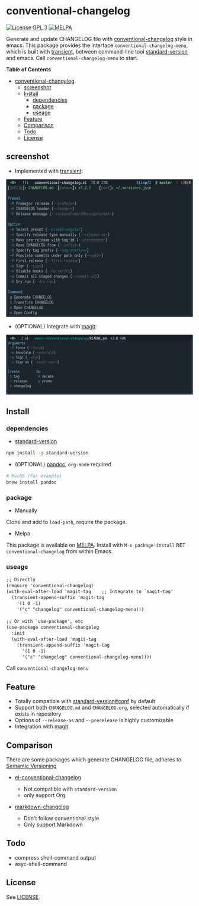 # conventional-changelog

[![License GPL 3](https://img.shields.io/badge/license-GPL_3-green.svg?style=flat)](LICENSE)
[![MELPA](http://melpa.org/packages/conventional-changelog-badge.svg)](http://melpa.org/#/conventional-changelog)

Generate and update CHANGELOG file with [conventional-changelog][conventional-changelog] style in emacs.
This package provides the interface `conventional-changelog-menu`, which is
built with [transient][transient], between command-line tool [standard-version][standard-version] and emacs.
Call `conventional-changelog-menu` to start.

<!-- markdown-toc start -->

**Table of Contents**

- [conventional-changelog](#conventional-changelog)
  - [screenshot](#screenshot)
  - [Install](#install)
    - [dependencies](#dependencies)
    - [package](#package)
    - [useage](#useage)
  - [Feature](#feature)
  - [Comparison](#comparison)
  - [Todo](#todo)
  - [License](#license)

<!-- markdown-toc end -->

## screenshot

- Implemented with [transient][transient]:

![conventional-changelog-menu](image/conventional-changelog-menu.png)

- (OPTIONAL) Integrate with [magit][magit]:

![integrate-magit](image/integrate-magit.png)

## Install

### dependencies

- [standard-version][standard-version]

```sh
npm install -g standard-version
```

- (OPTIONAL) [pandoc][pandoc-install], `org-mode` required

```sh
# MacOS (for example)
brew install pandoc
```

### package

- Manually

Clone and add to `load-path`, require the package.

- Melpa

This package is available on [MELPA][melpa].
Install with `M-x package-install` <kbd>RET</kbd> `conventional-changelog` from within Emacs.

### useage

```elisp
;; Directly
(require 'conventional-changelog)
(with-eval-after-load 'magit-tag    ;; Integrate to `magit-tag'
  (transient-append-suffix 'magit-tag
    '(1 0 -1)
    '("c" "changelog" conventional-changelog-menu)))

;; Or with `use-package', etc
(use-package conventional-changelog
  :init
  (with-eval-after-load 'magit-tag
    (transient-append-suffix 'magit-tag
      '(1 0 -1)
      '("c" "changelog" conventional-changelog-menu))))
```

Call `conventional-changelog-menu`

## Feature

- Totally compatible with [standard-version#conf][standard-version#conf] by default
- Support both `CHANGELOG.md` and `CHANGELOG.org`, selected automatically if exists in repository
- Options of `--release-as` and `--prerelease` is highly customizable
- Integration with [magit][magit]

## Comparison

There are some packages which generate CHANGELOG file, adheres to [Semantic Versioning][semantic versioning]

- [el-conventional-changelog][el-conventional-changelog]

  - Not compatible with `standard-version`
  - only support Org

- [markdown-changelog][markdown-changelog]
  - Don't follow conventional style
  - Only support Markdown

## Todo

- compress shell-command output
- asyc-shell-command

## License

See [LICENSE](LICENSE).

[conventional-changelog]: https://github.com/conventional-changelog/conventional-changelog
[transient]: https://github.com/magit/transient
[standard-version]: https://github.com/conventional-changelog/standard-version#as-global-bin
[magit]: https://github.com/magit/magit
[pandoc-install]: https://github.com/jgm/pandoc/blob/master/INSTALL.md
[standard-version#conf]: https://github.com/conventional-changelog/standard-version#configuration
[semantic versioning]: https://semver.org
[el-conventional-changelog]: https://github.com/johnlepikhin/el-conventional-changelog
[markdown-changelog]: https://github.com/plandes/markdown-changelog
[melpa]: http://melpa.org/#/conventional-changelog

